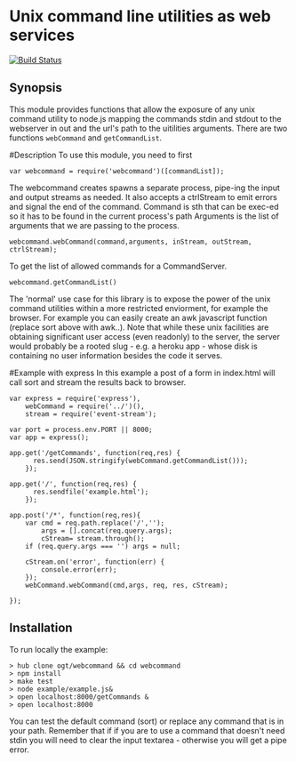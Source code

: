 Unix command line utilities as web services
==
[![Build Status](https://travis-ci.org/ogt/webcommand.png)](https://travis-ci.org/ogt/webcommand)

## Synopsis

This module provides functions that allow the exposure of any unix command utility to node.js mapping the commands stdin and stdout to the webserver in out and the url's path to the uitilities arguments.
There are two functions  `webCommand` and `getCommandList`. 

#Description
To use this module, you need to first
```
var webcommand = require('webcommand')([commandList]);
```

The webcommand creates spawns a separate process, pipe-ing the input and output  streams as needed. It also accepts 
a ctrlStream to emit errors and signal the end of the command.
Command is sth that can be exec-ed so it has to be found in the current process's path
Arguments is the list of arguments that we are passing to the process.
```
webcommand.webCommand(command,arguments, inStream, outStream, ctrlStream);
```

To get the list of allowed commands for a CommandServer.
```
webcommand.getCommandList()
```
The 'normal' use case for this library is to expose the power of the unix command utilities within a more restricted enviorment, for example the browser. For example you can easily create an awk javascript function (replace sort above with awk..). Note that while these unix facilities are obtaining significant user access (even readonly) to the server, the server would probably be a rooted slug - e.g. a heroku app - whose disk is containing no user information besides the code it serves.

#Example with express
In this example a post of a form in index.html will call sort and stream the results back to browser.

```
var express = require('express'),
    webCommand = require('../')(),
    stream = require('event-stream');

var port = process.env.PORT || 8000;
var app = express();

app.get('/getCommands', function(req,res) {
      res.send(JSON.stringify(webCommand.getCommandList()));
    });

app.get('/', function(req,res) {
      res.sendfile('example.html');
    });

app.post('/*', function(req,res){
    var cmd = req.path.replace('/','');
        args = [].concat(req.query.args);
        cStream= stream.through();
    if (req.query.args === '') args = null;

    cStream.on('error', function(err) {
        console.error(err);
    });
    webCommand.webCommand(cmd,args, req, res, cStream);

});
```

## Installation 

To run locally the example:

    > hub clone ogt/webcommand && cd webcommand
    > npm install
    > make test
    > node example/example.js&
    > open localhost:8000/getCommands &
    > open localhost:8000 

You can test the default command (sort) or replace any command that is in your path. Remember that if if you are to use a command that doesn't need stdin you will need to clear the input textarea - otherwise you will get a pipe error.

